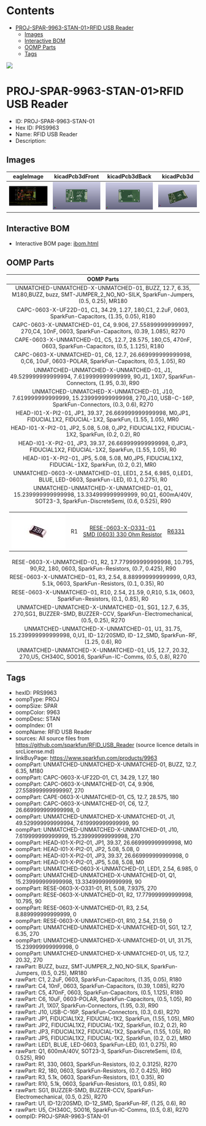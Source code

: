 



Contents
========

* [PROJ-SPAR-9963-STAN-01>RFID USB Reader](#proj-spar-9963-stan-01rfid-usb-reader)
	* [Images](#images)
	* [Interactive BOM](#interactive-bom)
	* [OOMP Parts](#oomp-parts)
	* [Tags](#tags)
  
![][im]
# PROJ-SPAR-9963-STAN-01>RFID USB Reader

- ID: PROJ-SPAR-9963-STAN-01
- Hex ID: PRS9963
- Name: RFID USB Reader
- Description: 

## Images
  
  

|eagleImage|kicadPcb3dFront|kicadPcb3dBack|kicadPcb3d|
| :---: | :---: | :---: | :---: |
|[![eagleImage](eagleImage_140.png)](eagleImage_600.png)|[![kicadPcb3dFront](kicadPcb3dFront_140.png)](kicadPcb3dFront_600.png)|[![kicadPcb3dBack](kicadPcb3dBack_140.png)](kicadPcb3dBack_600.png)|[![kicadPcb3d](kicadPcb3d_140.png)](kicadPcb3d_600.png)|

## Interactive BOM

- Interactive BOM page: [ibom.html](kicad/bom/ibom.html)

## OOMP Parts
  

|OOMP Parts|
| :---: |
|UNMATCHED-UNMATCHED-X-UNMATCHED-01, BUZZ, 12.7, 6.35, M180,BUZZ, buzz, SMT-JUMPER_2_NO_NO-SILK, SparkFun-Jumpers, (0.5, 0.25), MR180|
|CAPC-0603-X-UF22D-01, C1, 34.29, 1.27, 180,C1, 2.2uF, 0603, SparkFun-Capacitors, (1.35, 0.05), R180|
|CAPC-0603-X-UNMATCHED-01, C4, 9.906, 27.558999999999997, 270,C4, 10nF, 0603, SparkFun-Capacitors, (0.39, 1.085), R270|
|CAPE-0603-X-UNMATCHED-01, C5, 12.7, 28.575, 180,C5, 470nF, 0603, SparkFun-Capacitors, (0.5, 1.125), R180|
|CAPC-0603-X-UNMATCHED-01, C6, 12.7, 26.669999999999998, 0,C6, 10uF, 0603-POLAR, SparkFun-Capacitors, (0.5, 1.05), R0|
|UNMATCHED-UNMATCHED-X-UNMATCHED-01, J1, 49.529999999999994, 7.619999999999999, 90,J1, 1X07, SparkFun-Connectors, (1.95, 0.3), R90|
|UNMATCHED-UNMATCHED-X-UNMATCHED-01, J10, 7.619999999999999, 15.239999999999998, 270,J10, USB-C-16P, SparkFun-Connectors, (0.3, 0.6), R270|
|HEAD-I01-X-PI2-01, JP1, 39.37, 26.669999999999998, M0,JP1, FIDUCIAL1X2, FIDUCIAL-1X2, SparkFun, (1.55, 1.05), MR0|
|HEAD-I01-X-PI2-01, JP2, 5.08, 5.08, 0,JP2, FIDUCIAL1X2, FIDUCIAL-1X2, SparkFun, (0.2, 0.2), R0|
|HEAD-I01-X-PI2-01, JP3, 39.37, 26.669999999999998, 0,JP3, FIDUCIAL1X2, FIDUCIAL-1X2, SparkFun, (1.55, 1.05), R0|
|HEAD-I01-X-PI2-01, JP5, 5.08, 5.08, M0,JP5, FIDUCIAL1X2, FIDUCIAL-1X2, SparkFun, (0.2, 0.2), MR0|
|UNMATCHED-0603-X-UNMATCHED-01, LED1, 2.54, 6.985, 0,LED1, BLUE, LED-0603, SparkFun-LED, (0.1, 0.275), R0|
|UNMATCHED-UNMATCHED-X-UNMATCHED-01, Q1, 15.239999999999998, 13.334999999999999, 90,Q1, 600mA/40V, SOT23-3, SparkFun-DiscreteSemi, (0.6, 0.525), R90|
|<table><tr><td>![RESE-0603-X-O331-01](https://raw.githubusercontent.com/oomlout/oomlout_OOMP_parts/main/RESE-0603-X-O331-01/image_140.jpg)</td><td> R1</td><td>[RESE-0603-X-O331-01<br>SMD (0603) 330 Ohm Resistor](https://github.com/oomlout/oomlout_OOMP_parts/tree/main/RESE-0603-X-O331-01/)</td><td>[R6331](https://github.com/oomlout/oomlout_OOMP_parts/tree/main/RESE-0603-X-O331-01/)</td></tr></table>|
|RESE-0603-X-UNMATCHED-01, R2, 17.779999999999998, 10.795, 90,R2, 180, 0603, SparkFun-Resistors, (0.7, 0.425), R90|
|RESE-0603-X-UNMATCHED-01, R3, 2.54, 8.889999999999999, 0,R3, 5.1k, 0603, SparkFun-Resistors, (0.1, 0.35), R0|
|RESE-0603-X-UNMATCHED-01, R10, 2.54, 21.59, 0,R10, 5.1k, 0603, SparkFun-Resistors, (0.1, 0.85), R0|
|UNMATCHED-UNMATCHED-X-UNMATCHED-01, SG1, 12.7, 6.35, 270,SG1, BUZZER-SMD, BUZZER-CCV, SparkFun-Electromechanical, (0.5, 0.25), R270|
|UNMATCHED-UNMATCHED-X-UNMATCHED-01, U1, 31.75, 15.239999999999998, 0,U1, ID-12/20SMD, ID-12_SMD, SparkFun-RF, (1.25, 0.6), R0|
|UNMATCHED-UNMATCHED-X-UNMATCHED-01, U5, 12.7, 20.32, 270,U5, CH340C, SO016, SparkFun-IC-Comms, (0.5, 0.8), R270|

## Tags

- hexID: PRS9963
- oompType: PROJ
- oompSize: SPAR
- oompColor: 9963
- oompDesc: STAN
- oompIndex: 01
- oompName: RFID USB Reader
- sources: All source files from https://github.com/sparkfun/RFID_USB_Reader (source licence details in srcLicense.md)
- linkBuyPage: https://www.sparkfun.com/products/9963
- oompPart: UNMATCHED-UNMATCHED-X-UNMATCHED-01, BUZZ, 12.7, 6.35, M180
- oompPart: CAPC-0603-X-UF22D-01, C1, 34.29, 1.27, 180
- oompPart: CAPC-0603-X-UNMATCHED-01, C4, 9.906, 27.558999999999997, 270
- oompPart: CAPE-0603-X-UNMATCHED-01, C5, 12.7, 28.575, 180
- oompPart: CAPC-0603-X-UNMATCHED-01, C6, 12.7, 26.669999999999998, 0
- oompPart: UNMATCHED-UNMATCHED-X-UNMATCHED-01, J1, 49.529999999999994, 7.619999999999999, 90
- oompPart: UNMATCHED-UNMATCHED-X-UNMATCHED-01, J10, 7.619999999999999, 15.239999999999998, 270
- oompPart: HEAD-I01-X-PI2-01, JP1, 39.37, 26.669999999999998, M0
- oompPart: HEAD-I01-X-PI2-01, JP2, 5.08, 5.08, 0
- oompPart: HEAD-I01-X-PI2-01, JP3, 39.37, 26.669999999999998, 0
- oompPart: HEAD-I01-X-PI2-01, JP5, 5.08, 5.08, M0
- oompPart: UNMATCHED-0603-X-UNMATCHED-01, LED1, 2.54, 6.985, 0
- oompPart: UNMATCHED-UNMATCHED-X-UNMATCHED-01, Q1, 15.239999999999998, 13.334999999999999, 90
- oompPart: RESE-0603-X-O331-01, R1, 5.08, 7.9375, 270
- oompPart: RESE-0603-X-UNMATCHED-01, R2, 17.779999999999998, 10.795, 90
- oompPart: RESE-0603-X-UNMATCHED-01, R3, 2.54, 8.889999999999999, 0
- oompPart: RESE-0603-X-UNMATCHED-01, R10, 2.54, 21.59, 0
- oompPart: UNMATCHED-UNMATCHED-X-UNMATCHED-01, SG1, 12.7, 6.35, 270
- oompPart: UNMATCHED-UNMATCHED-X-UNMATCHED-01, U1, 31.75, 15.239999999999998, 0
- oompPart: UNMATCHED-UNMATCHED-X-UNMATCHED-01, U5, 12.7, 20.32, 270
- rawPart: BUZZ, buzz, SMT-JUMPER_2_NO_NO-SILK, SparkFun-Jumpers, (0.5, 0.25), MR180
- rawPart: C1, 2.2uF, 0603, SparkFun-Capacitors, (1.35, 0.05), R180
- rawPart: C4, 10nF, 0603, SparkFun-Capacitors, (0.39, 1.085), R270
- rawPart: C5, 470nF, 0603, SparkFun-Capacitors, (0.5, 1.125), R180
- rawPart: C6, 10uF, 0603-POLAR, SparkFun-Capacitors, (0.5, 1.05), R0
- rawPart: J1, 1X07, SparkFun-Connectors, (1.95, 0.3), R90
- rawPart: J10, USB-C-16P, SparkFun-Connectors, (0.3, 0.6), R270
- rawPart: JP1, FIDUCIAL1X2, FIDUCIAL-1X2, SparkFun, (1.55, 1.05), MR0
- rawPart: JP2, FIDUCIAL1X2, FIDUCIAL-1X2, SparkFun, (0.2, 0.2), R0
- rawPart: JP3, FIDUCIAL1X2, FIDUCIAL-1X2, SparkFun, (1.55, 1.05), R0
- rawPart: JP5, FIDUCIAL1X2, FIDUCIAL-1X2, SparkFun, (0.2, 0.2), MR0
- rawPart: LED1, BLUE, LED-0603, SparkFun-LED, (0.1, 0.275), R0
- rawPart: Q1, 600mA/40V, SOT23-3, SparkFun-DiscreteSemi, (0.6, 0.525), R90
- rawPart: R1, 330, 0603, SparkFun-Resistors, (0.2, 0.3125), R270
- rawPart: R2, 180, 0603, SparkFun-Resistors, (0.7, 0.425), R90
- rawPart: R3, 5.1k, 0603, SparkFun-Resistors, (0.1, 0.35), R0
- rawPart: R10, 5.1k, 0603, SparkFun-Resistors, (0.1, 0.85), R0
- rawPart: SG1, BUZZER-SMD, BUZZER-CCV, SparkFun-Electromechanical, (0.5, 0.25), R270
- rawPart: U1, ID-12/20SMD, ID-12_SMD, SparkFun-RF, (1.25, 0.6), R0
- rawPart: U5, CH340C, SO016, SparkFun-IC-Comms, (0.5, 0.8), R270
- oompID: PROJ-SPAR-9963-STAN-01



[im]: kicadPcb3d_450.png
